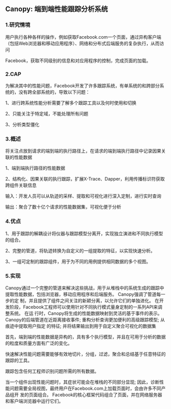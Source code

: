## Canopy: 端到端性能跟踪分析系统

### 1.研究情境

用户执行各种各样的操作，例如获取Facebook.com一个页面，通过异构客户端（包括Web浏览器和移动应用程序）、网络和分布式后端服务的复杂执行，从而访问

Facebook，获取不同级别的信息和对应用程序的控制，完成页面的加载。

### 2.CAP

为解决其中的性能问题，Facebook开发了许多跟踪系统，有单系统的和跨部分系统的，没有跨全部系统的，导致以下问题：

1、进行跨系统性能分析需要了解多个跟踪工具以及何时使用和切换

2、只能关注于特定域，不能处理所有问题

3、分析类型僵化

### 3.概述

将关注点放到请求的端到端的执行路径上，在请求的端到端执行路径中记录因果关联的性能数据

1、端到端执行路径的性能数据

2、结构化、因果关联的执行跟踪，扩展X-Trace、Dapper，利用传播标识符获取跨组件关联信息

输入：开发人员可以从轨迹的采样、提取和可视化进行深入定制，进行实时查询

输出：聚合了数十亿个请求的性能数据集，可视化便于分析

### 4.优点
1、用于跟踪的解耦设计将仪器与跟踪模型分离开，实现独立演进和不同执行模型的组合。

2、完整的管道，将轨迹转换为自定义的一组提取的特征，以实现快速分析。

3、一组可定制的跟踪组件，用于为不同的用例提供相同数据的多个视图。

### 5.实现
Canopy通过一个完整的管道来解决这些挑战，用于从堆栈中的系统生成的跟踪中提取性能数据，包括浏览器，移动应用程序和后端服务。 Canopy强调了管道每一步的定
制，并且提供了组件之间关注的新颖分离，以允许它们的单独进化。 在开发阶段，Facebook工程师可以使用针对不同执行模式量身定制的一系列API来调整系统。 在运
行时，Canopy将生成的性能数据映射到灵活的基于事件的表示。 Canopy的后端管道在近距离接收事件; 重构分析查询更加便利的高级跟踪模型; 从痕迹中提取用户指定
的特征; 并将结果输出到用于自定义聚合可视化的数据集

首先，端到端的性能数据是异构的，具有多个执行模型，并且在可用于分析的数据的粒度和质量方面有广泛的变化。

快速解决性能问题需要能够有效地切片，分组，过滤，聚合和总结基于任意特征的跟踪的工具。

跟踪包含任何工程师识别问题所需的所有数据。

当一个组件出现性能问题时，其症状可能会在堆栈的不同部分显现; 因此，诊断性能问题需要全局视图，最终用户在Facebook.com上加载页面时，会由许多不同产品组开
发的页面组合。 Facebook的核心框架代码组合了页面，并在网络服务器和客户端浏览器中运行它们。 
